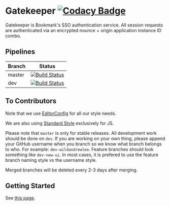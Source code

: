 # Gatekeeper [![Codacy Badge](https://api.codacy.com/project/badge/Grade/b9279b59eae14efb86aa119fa3e96622)](https://www.codacy.com/app/WildAndrewLee/Gatekeeper?utm_source=github.com&amp;utm_medium=referral&amp;utm_content=Bookmark-Novels/Gatekeeper&amp;utm_campaign=Badge_Grade)


Gatekeeper is Bookmark's SSO authentication service. All session requests are authenticated via an encrypted nounce + origin application instance ID combo.

## Pipelines

| Branch | Status |
|--------|--------|
| master | [![Build Status](https://travis-ci.org/Bookmark-Novels/Gatekeeper.svg?branch=master)](https://travis-ci.org/Bookmark-Novels/Gatekeeper) |
| dev    | [![Build Status](https://travis-ci.org/Bookmark-Novels/Gatekeeper.svg?branch=dev)](https://travis-ci.org/Bookmark-Novels/Gatekeeper) |

## To Contributors

Note that we use [EditorConfig](http://editorconfig.org/) for all our style needs.

We are also using [Standard Style](https://github.com/standard/standard) exclusively for JS.

Please note that `master` is only for stable releases. All development work should be done on `dev`. If you are working on your own thing, please append your GitHub username when you branch so we know what branch belongs to who. For example: `dev-wildandrewlee`. Feature branches should look something like `dev-new-ui`. In most cases, it is prefered to use the feature branch naming style vs the username style.

Merged branches will be deleted every 2-3 days after merging.

## Getting Started

See [this page](https://wiki.dev.bookmark.services/development/gatekeeper/developer-setup-guide).

